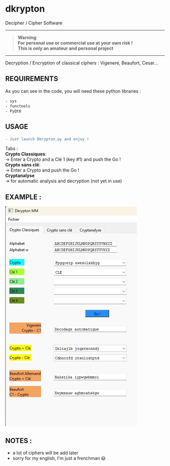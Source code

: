 # dkrypton
Decipher / Cipher Software

---------
> __Warning__:  
<b>For personal use or commercial use at your own risk !   
This is only an amateur and personal project</b>  
---------

Decryption / Encryption of classical ciphers :
Vigenere, Beaufort, Cesar...

## REQUIREMENTS
As you can see in the code, you will need these python libraries :  
```
- sys
- functools
- PyQt6

```

## USAGE  
```diff
- Just launch Dkrypton.py and enjoy !
```


Tabs :  
**Crypto Classiques**:  
-> Enter a Crypto and a Clé 1 (key #1) and push the Go !  
**Crypto sans clé**:  
-> Enter a Crypto and push the Go !  
**Cryptanalyse**  
-> for automatic analysis and decryption (not yet in use)



## EXAMPLE :
![Screenshot de l'onglet Crypto Classiques](/Version_1.jpg)

## NOTES :  
- a lot of ciphers will be add later
- sorry for my english, I'm just a frenchman :smiley:
